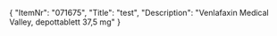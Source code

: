 {
  "ItemNr": "071675",
  "Title": "test",
  "Description": "Venlafaxin Medical Valley, depottablett 37,5 mg"
}